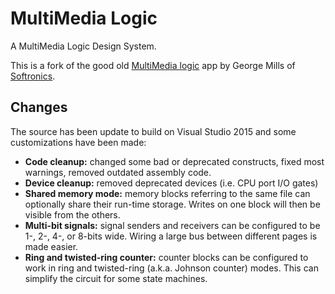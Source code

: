 # MultiMedia Logic

A MultiMedia Logic Design System.

This is a fork of the good old
[MultiMedia logic](https://www.softronix.com/mmlogic-downloads/) app by George Mills
of [Softronics](http://www.softronix.com).

## Changes

The source has been update to build on Visual Studio 2015 and some
customizations have been made:

  * **Code cleanup:** changed some bad or deprecated constructs, fixed most
    warnings, removed outdated assembly code.
  * **Device cleanup:** removed deprecated devices (i.e. CPU port I/O gates)
  * **Shared memory mode:** memory blocks referring to the same file can
    optionally share their run-time storage. Writes on one block will then be
    visible from the others.
  * **Multi-bit signals:** signal senders and receivers can be configured
    to be 1-, 2-, 4-, or 8-bits wide. Wiring a large bus between different
    pages is made easier.
  * **Ring and twisted-ring counter:** counter blocks can be configured to
    work in ring and twisted-ring (a.k.a. Johnson counter) modes. This can
    simplify the circuit for some state machines.
